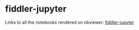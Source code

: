 # fiddler-jupyter
Links to all the notebooks rendered on nbviewer: [fiddler-jupyter](https://anirudh-c.github.io/fiddler-jupyter/)
